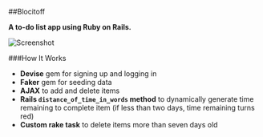 ##Blocitoff

**A to-do list app using Ruby on Rails.**

![Screenshot](app/assets/Screenshot1.png)

###How It Works
* **Devise** gem for signing up and logging in
* **Faker** gem for seeding data
* **AJAX** to add and delete items
* **Rails `distance_of_time_in_words` method** to dynamically generate time remaining to complete item (if less than two days, time remaining turns red)
* **Custom rake task** to delete items more than seven days old

